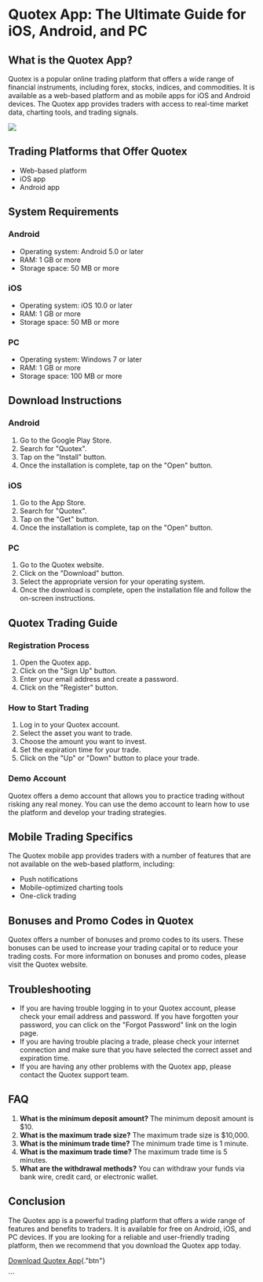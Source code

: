 # Quotex App: The Ultimate Guide for iOS, Android, and PC

## What is the Quotex App?

Quotex is a popular online trading platform that offers a wide range of
financial instruments, including forex, stocks, indices, and
commodities. It is available as a web-based platform and as mobile apps
for iOS and Android devices. The Quotex app provides traders with access
to real-time market data, charting tools, and trading signals.

[![](https://static.quotex.io/files/1_en/300_250.jpg)](https://traff.sbs/brokerqxsignupf)

## Trading Platforms that Offer Quotex

-   Web-based platform
-   iOS app
-   Android app

## System Requirements

### Android

-   Operating system: Android 5.0 or later
-   RAM: 1 GB or more
-   Storage space: 50 MB or more

### iOS

-   Operating system: iOS 10.0 or later
-   RAM: 1 GB or more
-   Storage space: 50 MB or more

### PC

-   Operating system: Windows 7 or later
-   RAM: 1 GB or more
-   Storage space: 100 MB or more

## Download Instructions

### Android

1.  Go to the Google Play Store.
2.  Search for "Quotex".
3.  Tap on the "Install" button.
4.  Once the installation is complete, tap on the "Open" button.

### iOS

1.  Go to the App Store.
2.  Search for "Quotex".
3.  Tap on the "Get" button.
4.  Once the installation is complete, tap on the "Open" button.

### PC

1.  Go to the Quotex website.
2.  Click on the "Download" button.
3.  Select the appropriate version for your operating system.
4.  Once the download is complete, open the installation file and follow
    the on-screen instructions.

## Quotex Trading Guide

### Registration Process

1.  Open the Quotex app.
2.  Click on the "Sign Up" button.
3.  Enter your email address and create a password.
4.  Click on the "Register" button.

### How to Start Trading

1.  Log in to your Quotex account.
2.  Select the asset you want to trade.
3.  Choose the amount you want to invest.
4.  Set the expiration time for your trade.
5.  Click on the "Up" or "Down" button to place your trade.

### Demo Account

Quotex offers a demo account that allows you to practice trading without
risking any real money. You can use the demo account to learn how to use
the platform and develop your trading strategies.

## Mobile Trading Specifics

The Quotex mobile app provides traders with a number of features that
are not available on the web-based platform, including:

-   Push notifications
-   Mobile-optimized charting tools
-   One-click trading

## Bonuses and Promo Codes in Quotex

Quotex offers a number of bonuses and promo codes to its users. These
bonuses can be used to increase your trading capital or to reduce your
trading costs. For more information on bonuses and promo codes, please
visit the Quotex website.

## Troubleshooting

-   If you are having trouble logging in to your Quotex account, please
    check your email address and password. If you have forgotten your
    password, you can click on the "Forgot Password" link on the
    login page.
-   If you are having trouble placing a trade, please check your
    internet connection and make sure that you have selected the correct
    asset and expiration time.
-   If you are having any other problems with the Quotex app, please
    contact the Quotex support team.

## FAQ

1.  **What is the minimum deposit amount?** The minimum deposit amount
    is \$10.
2.  **What is the maximum trade size?** The maximum trade size is
    \$10,000.
3.  **What is the minimum trade time?** The minimum trade time is 1
    minute.
4.  **What is the maximum trade time?** The maximum trade time is 5
    minutes.
5.  **What are the withdrawal methods?** You can withdraw your funds via
    bank wire, credit card, or electronic wallet.

## Conclusion

The Quotex app is a powerful trading platform that offers a wide range
of features and benefits to traders. It is available for free on
Android, iOS, and PC devices. If you are looking for a reliable and
user-friendly trading platform, then we recommend that you download the
Quotex app today.

[Download Quotex
App](\%22https://traff.sbs/quotexonelink\%22){."btn"}

\`\`\`

